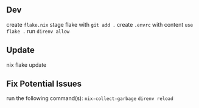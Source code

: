 ## Dev

create `flake.nix`
stage flake with `git add .`
create `.envrc` with content `use flake .`
run `direnv allow`

## Update

nix flake update

## Fix Potential Issues

run the following command(s):
`nix-collect-garbage`
`direnv reload`

